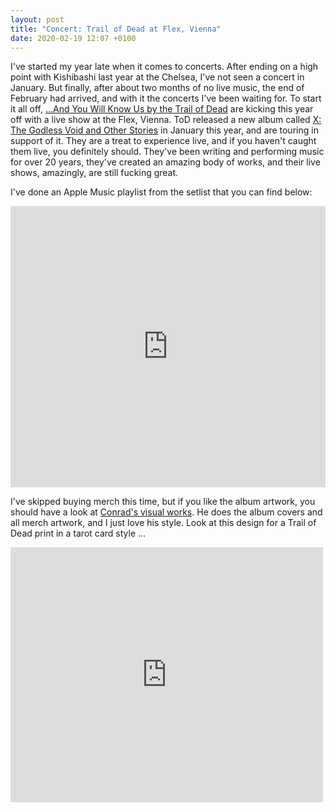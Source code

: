 ```yaml
---
layout: post
title: "Concert: Trail of Dead at Flex, Vienna"
date: 2020-02-19 12:07 +0100
---
```


I've started my year late when it comes to concerts. After ending on a high
point with Kishibashi last year at the Chelsea, I've not seen a concert in
January. But finally, after about two months of no live music, the end of
February had arrived, and with it the concerts I've been waiting for. To start
it all off, [...And You Will Know Us by the Trail of Dead][tod] are kicking
this year off with a live show at the Flex, Vienna. ToD released a new album
called [X: The Godless Void and Other Stories][x] in January this year, and are
touring in support of it. They are a treat to experience live, and if you
haven't caught them live, you definitely should. They've been writing and
performing music for over 20 years, they've created an amazing body of works,
and their live shows, amazingly, are still fucking great.

I've done an Apple Music playlist from the setlist that you can find below:

<iframe allow="autoplay *; encrypted-media *;" frameborder="0" height="450" style="width:100%;max-width:660px;overflow:hidden;background:transparent;" sandbox="allow-forms allow-popups allow-same-origin allow-scripts allow-storage-access-by-user-activation allow-top-navigation-by-user-activation" src="https://embed.music.apple.com/at/playlist/2020-02-18-and-you-will-know-us-by-the-trail-of-dead-flex-vienna/pl.u-9NmLeIX3NBzA?l=en"></iframe>

I've skipped buying merch this time, but if you like the album artwork, you
should have a look at [Conrad's visual works][ckart]. He does the album covers
and all merch artwork, and I just love his style. Look at this design for a
Trail of Dead print in a tarot card style ...

<iframe src="https://www.facebook.com/plugins/post.php?href=https%3A%2F%2Fwww.facebook.com%2Fconradkeelyart%2Fposts%2F1301237693400470%3A0&width=500&show_text=false&height=408&appId" width="500" height="408" style="border:none;overflow:hidden" scrolling="no" frameborder="0" allowTransparency="true" allow="encrypted-media"></iframe>

[tod]: https://www.trailofdead.com
[x]: https://music.apple.com/at/album/x-the-godless-void-and-other-stories/1485457072?l=en
[ckart]: https://www.facebook.com/conradkeelyart/
